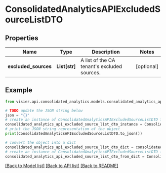 # ConsolidatedAnalyticsAPIExcludedSourceListDTO


## Properties

Name | Type | Description | Notes
------------ | ------------- | ------------- | -------------
**excluded_sources** | **List[str]** | A list of the CA tenant&#39;s excluded sources. | [optional] 

## Example

```python
from visier.api.consolidated_analytics.models.consolidated_analytics_api_excluded_source_list_dto import ConsolidatedAnalyticsAPIExcludedSourceListDTO

# TODO update the JSON string below
json = "{}"
# create an instance of ConsolidatedAnalyticsAPIExcludedSourceListDTO from a JSON string
consolidated_analytics_api_excluded_source_list_dto_instance = ConsolidatedAnalyticsAPIExcludedSourceListDTO.from_json(json)
# print the JSON string representation of the object
print(ConsolidatedAnalyticsAPIExcludedSourceListDTO.to_json())

# convert the object into a dict
consolidated_analytics_api_excluded_source_list_dto_dict = consolidated_analytics_api_excluded_source_list_dto_instance.to_dict()
# create an instance of ConsolidatedAnalyticsAPIExcludedSourceListDTO from a dict
consolidated_analytics_api_excluded_source_list_dto_from_dict = ConsolidatedAnalyticsAPIExcludedSourceListDTO.from_dict(consolidated_analytics_api_excluded_source_list_dto_dict)
```
[[Back to Model list]](../README.md#documentation-for-models) [[Back to API list]](../README.md#documentation-for-api-endpoints) [[Back to README]](../README.md)


